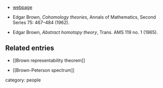 
* [webpage](http://www.brandeis.edu/facultyguide/person.html?emplid=1ea382383b3eafe98ed7fec4c23acf2f354e1c13)

* Edgar Brown, _Cohomology theories_, Annals of Mathematics, Second Series 75: 467–484 (1962).

* Edgar Brown, _Abstract homotopy theory_, Trans. AMS 119 no. 1 (1965).

## Related entries

* [[Brown representability theorem]]

* [[Brown-Peterson spectrum]]

category: people
